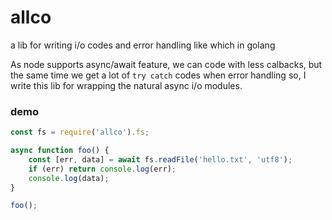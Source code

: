 # allco
a lib for writing i/o codes and error handling like which in golang

  As node supports async/await feature, we can code with less calbacks, but the same time we get a lot of `try catch` codes when error handling
so, I write this lib for wrapping the natural async i/o modules.

### demo

```javascript
const fs = require('allco').fs;

async function foo() {
	const [err, data] = await fs.readFile('hello.txt', 'utf8');
	if (err) return console.log(err);
	console.log(data);
}

foo();
```
